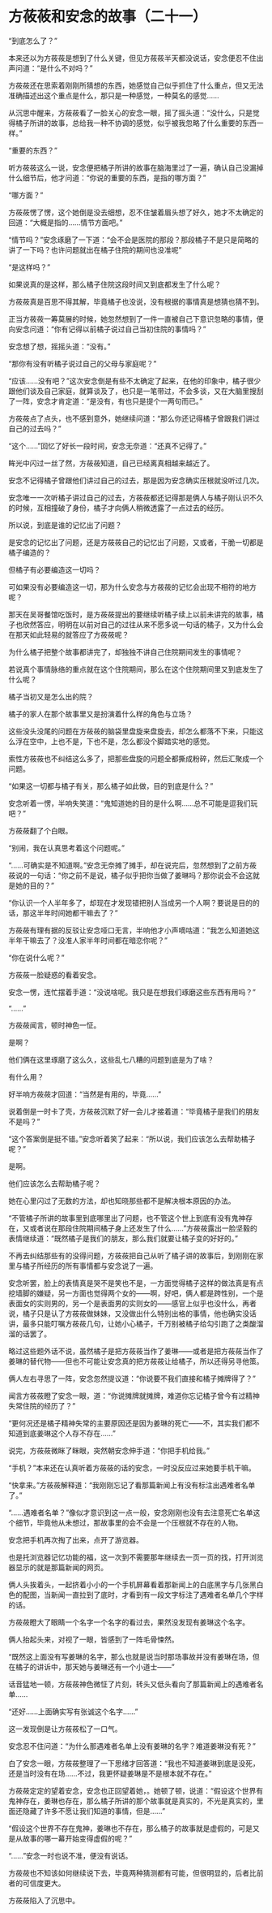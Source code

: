 # 方莜莜和安念的故事（二十一）

“到底怎么了？”

本来还以为方莜莜是想到了什么关键，但见方莜莜半天都没说话，安念便忍不住出声问道：“是什么不对吗？”

方莜莜还在思索着刚刚所猜想的东西，她感觉自己似乎抓住了什么重点，但又无法准确描述出这个重点是什么，那只是一种感觉，一种莫名的感觉……

从沉思中醒来，方莜莜看了一脸关心的安念一眼，摇了摇头道：“没什么，只是觉得橘子所讲的故事，总给我一种不协调的感觉，似乎被我忽略了什么重要的东西一样。”

“重要的东西？”

听方莜莜这么一说，安念便把橘子所讲的故事在脑海里过了一遍，确认自己没漏掉什么细节后，他才问道：“你说的重要的东西，是指的哪方面？”

“哪方面？”

方莜莜愣了愣，这个她倒是没去细想，忍不住皱着眉头想了好久，她才不太确定的回道：“大概是指的……情节方面吧。”

“情节吗？”安念琢磨了一下道：“会不会是医院的那段？那段橘子不是只是简略的讲了一下吗？也许问题就出在橘子住院的期间也没准呢”

“是这样吗？”

如果说真的是这样，那么橘子住院这段时间又到底都发生了什么呢？

方莜莜真是百思不得其解，毕竟橘子也没说，没有根据的事情真是想猜也猜不到。

正当方莜莜一筹莫展的时候，她忽然想到了一件一直被自己下意识忽略的事情，便向安念问道：“你有记得以前橘子说过自己当初住院的事情吗？”

安念想了想，摇摇头道：“没有。”

“那你有没有听橘子说过自己的父母与家庭呢？”

“应该……没有吧？”这次安念倒是有些不太确定了起来，在他的印象中，橘子很少跟他们谈及自己家庭，就算谈及了，也只是一笔带过，不会多谈，又在大脑里搜刮了一阵，安念才肯定道：“是没有，有也只是提个一两句而已。”

方莜莜点了点头，也不感到意外，她继续问道：“那么你还记得橘子曾跟我们讲过自己的过去吗？”

“这个……”回忆了好长一段时间，安念无奈道：“还真不记得了。”

眸光中闪过一丝了然，方莜莜知道，自己已经离真相越来越近了。

安念不记得橘子曾跟他们讲过自己的过去，那是因为安念确实压根就没听过几次。

安念唯一一次听橘子讲过自己的过去，方莜莜都还记得那是俩人与橘子刚认识不久的时候，互相撞破了身份，橘子才向俩人稍微透露了一点过去的经历。

所以说，到底是谁的记忆出了问题？

是安念的记忆出了问题，还是方莜莜自己的记忆出了问题，又或者，干脆一切都是橘子编造的？

但橘子有必要编造这一切吗？

可如果没有必要编造这一切，那为什么安念与方莜莜的记忆会出现不相符的地方呢？

那天在吴哥餐馆吃饭时，是方莜莜提出的要继续听橘子续上以前未讲完的故事，橘子也欣然答应，明明在以前对自己的过往从来不愿多说一句话的橘子，又为什么会在那天如此轻易的就答应了方莜莜呢？

为什么橘子把整个故事都讲完了，却独独不讲自己住院期间发生的事情呢？

若说真个事情脉络的重点就在这个住院期间，那么在这个住院期间里又到底发生了什么呢？

橘子当初又是怎么出的院？

橘子的家人在那个故事里又是扮演着什么样的角色与立场？

这些没头没尾的问题在方莜莜的脑袋里盘旋来盘旋去，却怎么都落不下来，只能这么浮在空中，上也不是，下也不是，怎么都没个脚踏实地的感觉。

索性方莜莜也不纠结这么多了，把那些盘旋的问题全都撕成粉碎，然后汇聚成一个问题。

“如果这一切都与橘子有关，那么橘子如此做，目的到底是什么？”

安念听着一愣，半响失笑道：“鬼知道她的目的是什么啊……总不可能是逗我们玩吧？”

方莜莜翻了个白眼。

“别闹，我在认真思考着这个问题呢。”

“……可确实是不知道啊。”安念无奈摊了摊手，却在说完后，忽然想到了之前方莜莜说的一句话：“你之前不是说，橘子似乎把你当做了姜琳吗？那你说会不会这就是她的目的？”

“你认识一个人半年多了，却现在才发现错把别人当成另一个人啊？要说是目的的话，那这半年时间她都干嘛去了？”

方莜莜有理有据的反驳让安念哑口无言，半响他才小声嘀咕道：“我怎么知道她这半年干嘛去了？没准人家半年时间都在暗恋你呢？”

“你在说什么呢？”

方莜莜一脸疑惑的看着安念。

安念一愣，连忙摆着手道：“没说啥呢。我只是在想我们琢磨这些东西有用吗？”

“……”

方莜莜闻言，顿时神色一怔。

是啊？

他们俩在这里琢磨了这么久，这些乱七八糟的问题到底是为了啥？

有什么用？

好半响方莜莜才回道：“当然是有用的，毕竟……”

说着倒是一时卡了壳，方莜莜沉默了好一会儿才接着道：“毕竟橘子是我们的朋友不是吗？”

“这个答案倒是挺不错。”安念听着笑了起来：“所以说，我们应该怎么去帮助橘子呢？”

是啊。

他们应该怎么去帮助橘子呢？

她在心里闪过了无数的方法，却也知晓那些都不是解决根本原因的办法。

“不管橘子所讲的故事里到底哪里出了问题，也不管这个世上到底有没有鬼神存在，又或者说在那段住院期间橘子身上还发生了什么……”方莜莜露出一脸坚毅的表情继续道：“既然橘子是我们的朋友，那么我们就要让橘子变的好好的。”

不再去纠结那些有的没得问题，方莜莜把自己从听了橘子讲的故事后，到刚刚在家里与橘子所经历的所有事情都与安念说了一遍。

安念听罢，脸上的表情真是哭不是笑也不是，一方面觉得橘子这样的做法真是有点挖墙脚的嫌疑，另一方面也觉得两个女的——啊，好吧，俩人都是跨性别，一个是表面女的实则男的，另一个是表面男的实则女的——感官上似乎也没什么，再者说，橘子只是认了方莜莜做妹妹，又没做出什么特别出格的事情，他也确实没话讲，最多只能叮嘱方莜莜几句，让她小心橘子，千万别被橘子给勾引跑了之类酸溜溜的话罢了。

略过这些题外话不说，虽然橘子是把方莜莜当作了姜琳——或者是把方莜莜当作了姜琳的替代物——但也不可能让安念真的把方莜莜让给橘子，所以还得另寻他策。

俩人左右寻思了一阵，安念忽然提议道：“你说要不我们直接和橘子摊牌得了？”

闻言方莜莜瞪了安念一眼，道：“你说摊牌就摊牌，难道你忘记橘子曾今有过精神失常住院的经历了？”

“更何况还是橘子精神失常的主要原因还是因为姜琳的死亡——不，其实我们都不知道到底姜琳这个人存不存在……”

说完，方莜莜微眯了眯眼，突然朝安念伸手道：“你把手机给我。”

“手机？”本来还在认真听着方莜莜的话的安念，一时没反应过来她要手机干嘛。

“快拿来。”方莜莜解释道：“我刚刚忘记了看那篇新闻上有没有标注出遇难者名单了。”

“……遇难者名单？”像似才意识到这一点一般，安念刚刚也没有去注意死亡名单这个细节，毕竟他从未想过，那故事里的会不会是一个压根就不存在的人物。

安念把手机再次掏了出来，点开了游览器。

也是托浏览器记忆功能的福，这一次到不需要那年继续去一页一页的找，打开浏览器显示的就是那篇新闻的网页。

俩人头挨着头，一起挤着小小的一个手机屏幕看着那新闻上的白底黑字与几张黑白色的配图，当新闻一直拉到了底时，才看到有一段文字标注了遇难者名单几个字样的话。

方莜莜瞪大了眼睛一个名字一个名字的看过去，果然没发现有姜琳这个名字。

俩人抬起头来，对视了一眼，皆感到了一阵毛骨悚然。

“既然这上面没有写姜琳的名字，那么也就是说当时那场事故并没有姜琳在场，但在橘子的讲诉中，那天她与姜琳还有一个小道士——”

话音猛地一顿，方莜莜神色微怔了片刻，转头又低头看向了那篇新闻上的遇难者名单……

“还好……上面确实写有张诚这个名字……”

这一发现倒是让方莜莜松了一口气。

安念忍不住问道：“为什么那遇难者名单上没有姜琳的名字？难道姜琳没有死？”

白了安念一眼，方莜莜整理了一下思绪才回答道：“我也不知道姜琳到底是没死，还是当时没有在场……不过，我更怀疑姜琳是不是根本就不存在。”

方莜莜定定的望着安念，安念也正回望着她，。她顿了顿，说道：“假设这个世界有鬼神存在，姜琳也存在，那么橘子所讲的那个故事就是真实的，不光是真实的，里面还隐藏了许多不愿让我们知道的事情，但是……”

“假设这个世界不存在鬼神，姜琳也不存在，那么橘子的故事就是虚假的，可是又是从故事的哪一幕开始变得虚假的呢？”

“……”安念一时也说不准，便没有说话。

方莜莜也不知该如何继续说下去，毕竟两种猜测都有可能，但很明显的，后者比前者的可信度更大。

方莜莜陷入了沉思中。
